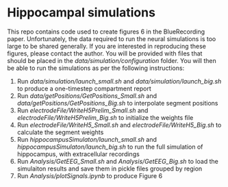 # Hippocampal simulations

This repo contains code used to create figures 6 in the BlueRecording paper. Unfortunately, the data required to run the neural simulations is too large to be shared generally. If you are interested in reproducing these figures, please contact the author. You will be provided with files that should be placed in the *data/simulation/configuration* folder. You will then be able to run the simulations as per the following instructions:

1. Run *data/simulation/launch_small.sh* and *data/simulation/launch_big.sh* to produce a one-timestep compartment report
2. Run *data/getPositions/GetPositions_Small.sh* and *data/getPositions/GetPositions_Big.sh* to interpolate segment positions
3. Run *electrodeFile/WriteH5Prelim_Small.sh* and *electrodeFile/WriteH5Prelim_Big.sh* to initialize the weights file
4. Run *electrodeFile/WriteH5_Small.sh* and *electrodeFile/WriteH5_Big.sh* to calculate the segment weights
5. Run *hippocampusSimulaton/launch_small.sh* and *hippocampusSimulaton/launch_big.sh* to run the full simulation of hippocampus, with extracellular recordings
6. Run *Analysis/GetEEG_Small.sh* and *Analysis/GetEEG_Big.sh* to load the simulaiton results and save them in pickle files grouped by region
7. Run *Analysis/plotSignals.ipynb* to produce Figure 6
